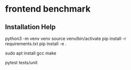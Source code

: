 # frontend benchmark

## Installation Help

python3 -m venv venv 
source venv/bin/activate 
pip install -r requirements.txt 
pip install -e .

sudo apt install gcc make

pytest tests/unit

